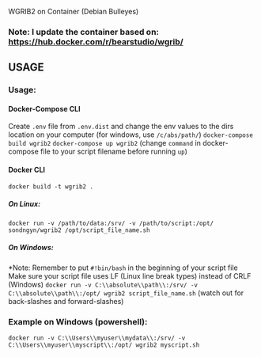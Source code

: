 WGRIB2 on Container (Debian Bulleyes)
### Note: I update the container based on: https://hub.docker.com/r/bearstudio/wgrib/
## USAGE

### Usage:

#### Docker-Compose CLI
Create `.env` file from `.env.dist` and change the env values to the dirs location on your computer (for windows, use `/c/abs/path/`)
`docker-compose build wgrib2`
`docker-compose up wgrib2` (change `command` in docker-compose file to your script filename before running `up`)

#### Docker CLI
`docker build -t wgrib2 .`
##### On Linux:
`docker run -v /path/to/data:/srv/ -v /path/to/script:/opt/ sondngyn/wgrib2 /opt/script_file_name.sh`
##### On Windows: 
*Note:
Remember to put `#!bin/bash` in the beginning of your script file
Make sure your script file uses LF (Linux line break types) instead of CRLF (Windows)
`docker run -v C:\\absolute\\path\\:/srv/ -v C:\\absolute\\path\\:/opt/ wgrib2 script_file_name.sh`
(watch out for back-slashes and forward-slashes)
### Example on Windows (powershell): 
`docker run -v C:\\Users\\myuser\\mydata\\:/srv/ -v C:\\Users\\myuser\\myscript\\:/opt/ wgrib2 myscript.sh`
